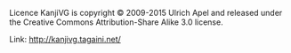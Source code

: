 Licence
KanjiVG is copyright © 2009-2015 Ulrich Apel and released under the Creative Commons Attribution-Share Alike 3.0 license.

Link: http://kanjivg.tagaini.net/